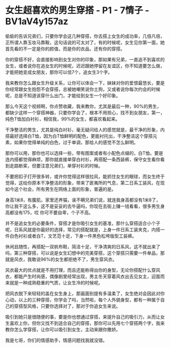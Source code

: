 # 女生超喜欢的男生穿搭 - P1 - 7情子 - BV1aV4y157az

偷偷的告诉兄弟们，只要你学会这几种穿搭，你去搭上女生的成功率，几倍凡倍，正所谓人靠玉妆马靠鞍，这句话说的可太对了，有的时候呢，女生见你第一面，她首先看的不一定是你的颜值，而是你的衣品，还有你的穿搭。

你的穿搭不好，会直接影响到女生对你的印象，那如果有兄弟，一直追不到喜欢的女生，或者说你在追女生的时候呢，迟迟跟她停留在友谊区，你不知道要怎么做，才能把她变成女朋友，那你可以信7个，追女生3个字。

我来教你怎么跟女生升级关系，让你可以体会一下，妹妹对你的爱恨最悠长，要是你经常跟女生抱怨不会穿搭，总被她嘲笑说你土狗，又或者说你每次约会的时候呢，总是不知道该穿什么出门，才能给到女生一个好印象。

那么今天这个视频啊，你点赞收藏，我来教你，尤其是最后一种，90%的男生，都缺少这样一个穿搭神器，只要你学会了，根本不用担心，找不到女朋友，第一，纯色T恤加白衬衫，相信我，99%的女生，都喜欢看起来。

干净整洁的男生，尤其是纯白衬衫，毫无疑问给人的感觉就是，最干净的形象，内搭最好选择白T恤，因为白T恤鲜明的配色，更能衬托出，干净整洁这个穿搭元素，如果你觉得单纯的白色，过于单调，那给人的感觉不怎么鲜明。

那你可以用，那你也可以选择一些，带有图案或者有小配色点缀的，白T恤，要是连内搭都觉得麻烦，那你就直接单穿白衬衫，再搭配一条西装裤，保守女生看你看到走路断桨，但要注意兄弟们，单穿衬衫的时候。

不要把扣子打开很多转，或许你觉得这样很拉风，能抓住女生的眼球，而女生终于觉得，这给你原本干净整洁的形象，带来了匪夷所的气息，第二日系工装风，在现如今这个社会，所有男生在网络上面的形象，普遍的是。

身高1米8，有腹肌，家里还养猫，诶不瞒兄弟们说，就连我身高都没有1米8了，你让我干这么多，这不是妥妥的去牛逼吗，你现在去街上赚一钱看看，很多男生身高都没有175，哎 你可不要自卑，个子不高。

并不是追女生的必要条件，穿搭才是你吸引女生的基准，那什么穿搭适合小个子呢，日系风就是你最好的选择，常见的搭配就是，上身一件日系工装夹克，内搭一件白色衬衫或者白T，文艺范十足，下身一件黑色松垮版型工装裤。

休闲且随性，再搭配一双帆布鞋，简洁十足，干净清爽的日系风，这不就出来了吗，第三种穿搭，可以说是女生幻想中的完美穿搭，这个穿搭只需要一件单品，那就是风衣，我敢说96%的女生都拒绝不了，男生穿风衣。

风衣最大的优点就是不用打理，而且还能称得出你的身型，无论你搭配什么穿风衣，都能产生时尚感，偶像剧里经常出现，男主冬天穿着风衣出去见女主，迎面而来就是一种成熟稳重的气质，让女生冷的时候呢。

把风衣脱下来轻轻的盖在女生身上，那画面别提有多温柔了，女生绝对会因此对你心动，以上的三种穿搭，你学会了吗，当然啦，每个人外貌身型，都有一种属于自己的穿搭型风格，只要你选择对了，那对于你追女生来说。

吸引到她只是很随便的事，要是你也想通过穿搭，来提升自己的吸引力，从而让女生喜欢上你，但你又找不到适合自己的穿搭，那你可以先用七个穿搭两个字，我来教你怎么学穿搭，让你可以吸引到女生，主动来跟你撒娇。

我是七哥，你们的情感助手，情感问题找我就没错。